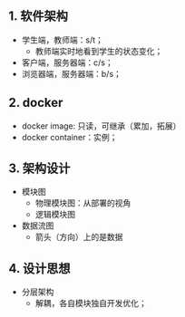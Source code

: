 

## 1. 软件架构

- 学生端，教师端：s/t；
    - 教师端实时地看到学生的状态变化；
- 客户端，服务器端：c/s；
- 浏览器端，服务器端：b/s；


## 2. docker

- docker image: 只读，可继承（累加，拓展）
- docker container：实例；


## 3. 架构设计

- 模块图
    - 物理模块图：从部署的视角
    - 逻辑模块图
- 数据流图
    - 箭头（方向）上的是数据


## 4. 设计思想

- 分层架构
    - 解耦，各自模块独自开发优化；
    